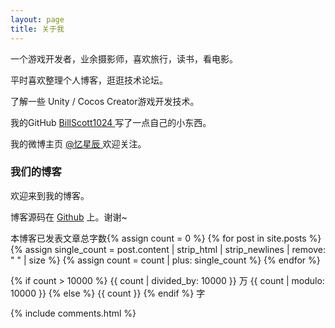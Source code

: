 ```yaml
---
layout: page
title: 关于我
---
```


一个游戏开发者，业余摄影师，喜欢旅行，读书，看电影。
<p>
平时喜欢整理个人博客，逛逛技术论坛。
<p>
了解一些 Unity / Cocos Creator游戏开发技术。

<p>

我的GitHub
<a target="_blank" href="https://github.com/BillScott1024"> BillScott1024 </a>
写了一点自己的小东西。
<p>

我的微博主页
<a target="_blank" href="https://weibo.com/210004370"> @忆星辰 </a>
欢迎关注。

<p>

<h3> 我们的博客 </h3>  

<p>

欢迎来到我的博客。

<p>
<!-- 
如果你想搭建一个跟我一样的博客，可以看我的
<a href="/2016/10/jekyll_tutorials1/"> Jekyll 搭建个人博客 </a>
教程 -->

<p>

<!-- 有关于博客主题的建议和意见都可以提给我，让我们一起来打造一个精美的主题吧~
 -->
<p>

博客源码在 <a target="_blank" href='https://github.com/BillScott1024/billscott1024.github.io'>Github</a> 上。谢谢~

<p>

<p>本博客已发表文章总字数{% assign count = 0 %}
{% for post in site.posts %}
    {% assign single_count = post.content | strip_html | strip_newlines | remove: " " | size %}
    {% assign count = count | plus: single_count %}
{% endfor %}

{% if count > 10000 %}
    {{ count | divided_by: 10000 }} 万 {{ count | modulo: 10000 }}
{% else %}
    {{ count }}
{% endif %} 字
<p>

{% include comments.html %}

